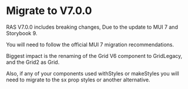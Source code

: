 # Migrate to V7.0.0


RAS V7.0.0 includes breaking changes, Due to the update to MUI 7 and Storybook 9.

You will need to follow the official MUI 7 migration recommendations.

Biggest impact is the renaming of the Grid  V6 component to GridLegacy, and the Grid2 as Grid.

Also, if any of your components used withStyles or makeStyles you will need to migrate to the sx prop styles or another alternative.




